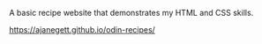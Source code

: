A basic recipe website that demonstrates my HTML and CSS skills.

https://ajanegett.github.io/odin-recipes/